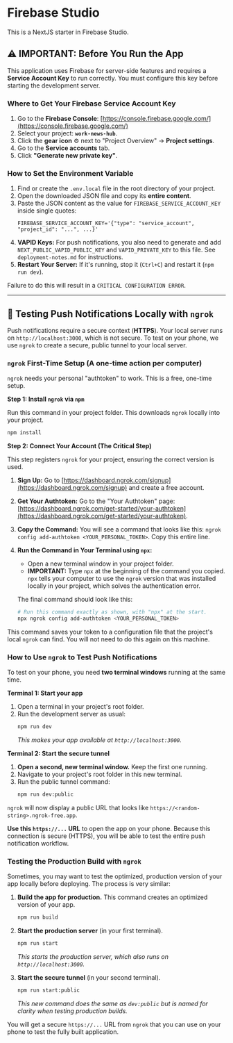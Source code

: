 # Firebase Studio

This is a NextJS starter in Firebase Studio.

## ⚠️ IMPORTANT: Before You Run the App

This application uses Firebase for server-side features and requires a **Service Account Key** to run correctly. You must configure this key before starting the development server.

### Where to Get Your Firebase Service Account Key

1.  Go to the **Firebase Console**: [https://console.firebase.google.com/](https://console.firebase.google.com/)
2.  Select your project: **`work-news-hub`**.
3.  Click the **gear icon** ⚙️ next to "Project Overview" -> **Project settings**.
4.  Go to the **Service accounts** tab.
5.  Click **"Generate new private key"**.

### How to Set the Environment Variable

1.  Find or create the `.env.local` file in the root directory of your project.
2.  Open the downloaded JSON file and copy its **entire content**.
3.  Paste the JSON content as the value for `FIREBASE_SERVICE_ACCOUNT_KEY` inside single quotes:
    ```
    FIREBASE_SERVICE_ACCOUNT_KEY='{"type": "service_account", "project_id": "...", ...}'
    ```
4.  **VAPID Keys:** For push notifications, you also need to generate and add `NEXT_PUBLIC_VAPID_PUBLIC_KEY` and `VAPID_PRIVATE_KEY` to this file. See `deployment-notes.md` for instructions.
5.  **Restart Your Server:** If it's running, stop it (`Ctrl+C`) and restart it (`npm run dev`).

Failure to do this will result in a `CRITICAL CONFIGURATION ERROR`.

---

## 📱 Testing Push Notifications Locally with `ngrok`

Push notifications require a secure context (**HTTPS**). Your local server runs on `http://localhost:3000`, which is not secure. To test on your phone, we use `ngrok` to create a secure, public tunnel to your local server.

### `ngrok` First-Time Setup (A one-time action per computer)

`ngrok` needs your personal "authtoken" to work. This is a free, one-time setup.

**Step 1: Install `ngrok` via `npm`**

Run this command in your project folder. This downloads `ngrok` locally into your project.
```bash
npm install
```

**Step 2: Connect Your Account (The Critical Step)**

This step registers `ngrok` for your project, ensuring the correct version is used.

1.  **Sign Up:** Go to [https://dashboard.ngrok.com/signup](https://dashboard.ngrok.com/signup) and create a free account.
2.  **Get Your Authtoken:** Go to the "Your Authtoken" page: [https://dashboard.ngrok.com/get-started/your-authtoken](https://dashboard.ngrok.com/get-started/your-authtoken).
3.  **Copy the Command:** You will see a command that looks like this: `ngrok config add-authtoken <YOUR_PERSONAL_TOKEN>`. Copy this entire line.
4.  **Run the Command in Your Terminal using `npx`:**
    *   Open a new terminal window in your project folder.
    *   **IMPORTANT:** Type `npx` at the beginning of the command you copied. `npx` tells your computer to use the `ngrok` version that was installed locally in your project, which solves the authentication error.

    The final command should look like this:
    ```bash
    # Run this command exactly as shown, with "npx" at the start.
    npx ngrok config add-authtoken <YOUR_PERSONAL_TOKEN>
    ```

This command saves your token to a configuration file that the project's local `ngrok` can find. You will not need to do this again on this machine.

### How to Use `ngrok` to Test Push Notifications

To test on your phone, you need **two terminal windows** running at the same time.

**Terminal 1: Start your app**
1.  Open a terminal in your project's root folder.
2.  Run the development server as usual:
    ```bash
    npm run dev
    ```
    *This makes your app available at `http://localhost:3000`.*

**Terminal 2: Start the secure tunnel**
1.  **Open a second, new terminal window.** Keep the first one running.
2.  Navigate to your project's root folder in this new terminal.
3.  Run the public tunnel command:
    ```bash
    npm run dev:public
    ```

`ngrok` will now display a public URL that looks like `https://<random-string>.ngrok-free.app`.

**Use this `https://...` URL** to open the app on your phone. Because this connection is secure (HTTPS), you will be able to test the entire push notification workflow.

### Testing the Production Build with `ngrok`

Sometimes, you may want to test the optimized, production version of your app locally before deploying. The process is very similar:

1.  **Build the app for production.** This command creates an optimized version of your app.
    ```bash
    npm run build
    ```

2.  **Start the production server** (in your first terminal).
    ```bash
    npm run start
    ```
    *This starts the production server, which also runs on `http://localhost:3000`.*

3.  **Start the secure tunnel** (in your second terminal).
    ```bash
    npm run start:public
    ```
    *This new command does the same as `dev:public` but is named for clarity when testing production builds.*

You will get a secure `https://...` URL from `ngrok` that you can use on your phone to test the fully built application.
